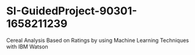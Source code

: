 # SI-GuidedProject-90301-1658211239
Cereal Analysis Based on Ratings by using  Machine Learning Techniques with IBM Watson

